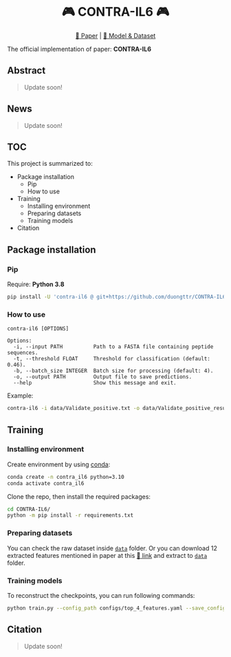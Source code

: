 <h1 align="center">🎮 CONTRA-IL6 🎮</h1>
<p align="center"><a href="">📝 Paper</a> | <a href="https://1drv.ms/f/c/fa72f5f3c0e55162/EqrXX1Jbr7dIhKGKn8iSHRQB9KWFc-IxyGX-oJpX2ZEq9A?e=yZsxe7">🚩 Model & Dataset</a></p>

The official implementation of paper: **CONTRA-IL6**

## Abstract
> Update soon!

## News
> Update soon!

## TOC
This project is summarized to:
- Package installation
    - Pip
    - How to use
- Training
    - Installing environment
    - Preparing datasets
    - Training models
- Citation

## Package installation
### Pip

Require: **Python 3.8**

```zsh
pip install -U 'contra-il6 @ git+https://github.com/duongttr/CONTRA-IL6.git'
```

### How to use
```
contra-il6 [OPTIONS]

Options:
  -i, --input PATH          Path to a FASTA file containing peptide sequences.
  -t, --threshold FLOAT     Threshold for classification (default: 0.46).
  -b, --batch_size INTEGER  Batch size for processing (default: 4).
  -o, --output PATH         Output file to save predictions.
  --help                    Show this message and exit.
```

Example:
```zsh
contra-il6 -i data/Validate_positive.txt -o data/Validate_positive_result.csv
```

## Training
### Installing environment
Create environment by using [conda](https://docs.conda.io/projects/conda/en/latest/user-guide/getting-started.html):
```zsh
conda create -n contra_il6 python=3.10
conda activate contra_il6
```

Clone the repo, then install the required packages:
```zsh
cd CONTRA-IL6/
python -m pip install -r requirements.txt
```

### Preparing datasets
You can check the raw dataset inside [`data`](./data) folder. Or you can download 12 extracted features mentioned in paper at this [🔗 link](https://1drv.ms/f/c/fa72f5f3c0e55162/EqrXX1Jbr7dIhKGKn8iSHRQB9KWFc-IxyGX-oJpX2ZEq9A?e=yZsxe7) and extract to [`data`](./data) folder.

### Training models
To reconstruct the checkpoints, you can run following commands:
```zsh
python train.py --config_path configs/top_4_features.yaml --save_config
```

## Citation
> Update soon!